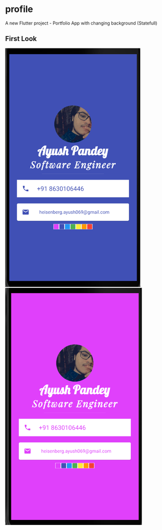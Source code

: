 # profile

A new Flutter project - Portfolio App with changing background (Statefull)

## First Look

![Profile](./images/Profile.png)
![Profile](./images/Profile1.png)

